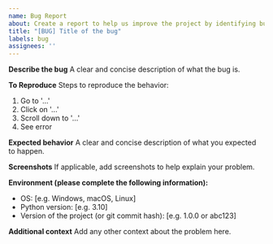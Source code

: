 ```yaml
---
name: Bug Report
about: Create a report to help us improve the project by identifying bugs
title: "[BUG] Title of the bug"
labels: bug
assignees: ''
---
```


**Describe the bug**
A clear and concise description of what the bug is.

**To Reproduce**
Steps to reproduce the behavior:
1. Go to '...'
2. Click on '...'
3. Scroll down to '...'
4. See error

**Expected behavior**
A clear and concise description of what you expected to happen.

**Screenshots**
If applicable, add screenshots to help explain your problem.

**Environment (please complete the following information):**
 - OS: [e.g. Windows, macOS, Linux]
 - Python version: [e.g. 3.10]
 - Version of the project (or git commit hash): [e.g. 1.0.0 or abc123]

**Additional context**
Add any other context about the problem here.
